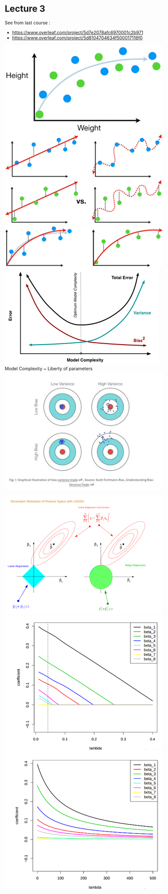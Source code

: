 # Lecture 3 

See from last course :  
* https://www.overleaf.com/project/5d7e2078afc6970001c2b971
* https://www.overleaf.com/project/5d8104704634f500017116f0

![](rats_dataset.png)  
![](rats_train.png)  
![](rats_test.png)  
![](rats_best_model.png)  
![](bias_variance_opti.png) Model Complexity ~ Liberty of parameters
![](bias_variance_targets.jpeg)  

![](lasso_ridge.png)
![](lasso.png)
![](ridge.png)

